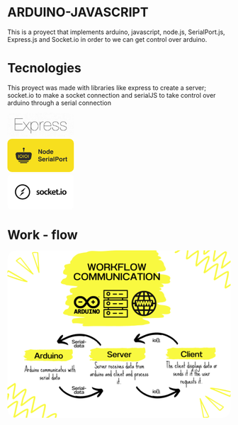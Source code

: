 # ARDUINO-JAVASCRIPT

This is a proyect that implements arduino, javascript, node.js, SerialPort.js, Express.js and Socket.io in order to we can get control over arduino.

# Tecnologies

This proyect was made with libraries like express to create a server; socket.io to make a socket connection and serialJS to take control over arduino through a serial connection

<div style= "display:flex; flex-direction: column; justify-content: center; gap:5px; margin: 0 0 10px">
    <img src="images/Express.js.png" href="https://expressjs.com/" style= "width:150px; border-radius: 10px">
    <img src="images/serialport.js.png" href="https://serialport.io/" style= "width:150px; border-radius: 10px">
    <img src="images/socket.io.png" href="https://socket.io/" style= "width:150px; border-radius: 10px; background-color: white;">
</div>

# Work - flow

<img src="images/1.png" style= "border-radius: 20px; background-color: white;">
